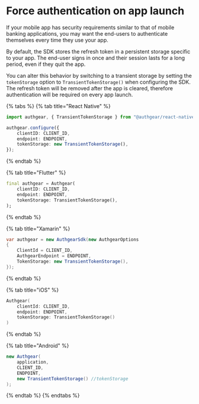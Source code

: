 # Force authentication on app launch

If your mobile app has security requirements similar to that of mobile banking applications, you may want the end-users to authenticate themselves every time they use your app.

By default, the SDK stores the refresh token in a persistent storage specific to your app. The end-user signs in once and their session lasts for a long period, even if they quit the app.

You can alter this behavior by switching to a transient storage by setting the `tokenStorage` option to `TransientTokenStorage()` when configuring the SDK. The refresh token will be removed after the app is cleared, therefore authentication will be required on every app launch.

{% tabs %}
{% tab title="React Native" %}
```typescript
import authgear, { TransientTokenStorage } from "@authgear/react-native";

authgear.configure({
    clientID: CLIENT_ID,
    endpoint: ENDPOINT,
    tokenStorage: new TransientTokenStorage(),
});
```
{% endtab %}

{% tab title="Flutter" %}
```dart
final authgear = Authgear(
    clientID: CLIENT_ID,
    endpoint: ENDPOINT,
    tokenStorage: TransientTokenStorage(),
);
```
{% endtab %}

{% tab title="Xamarin" %}
```csharp
var authgear = new AuthgearSdk(new AuthgearOptions
{
    ClientId = CLIENT_ID,
    AuthgearEndpoint = ENDPOINT,
    TokenStorage: new TransientTokenStorage(),
});
```
{% endtab %}

{% tab title="iOS" %}
```swift
Authgear(
    clientId: CLIENT_ID,
    endpoint: ENDPOINT,
    tokenStorage: TransientTokenStorage()
)
```
{% endtab %}

{% tab title="Android" %}
```java
new Authgear(
    application,
    CLIENT_ID,
    ENDPOINT,
    new TransientTokenStorage() //tokenStorage
);
```
{% endtab %}
{% endtabs %}

